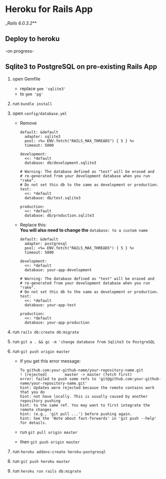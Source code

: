 # Heroku for Rails App
__Rails 6.0.3.2_**

Deploy to heroku
----------------
-on progress-

Sqlite3 to PostgreSQL on pre-existing Rails App
-----------------------------------------------

1. open Gemfile
    - replace `gem 'sqlite3'`
    - to `gem 'pg'`

2. run `bundle install`

3. open `config/database.yml`
    - Remove
        ```
        default: &default
          adapter: sqlite3
          pool: <%= ENV.fetch("RAILS_MAX_THREADS") { 5 } %>
          timeout: 5000

        development:
          <<: *default
          database: db/development.sqlite3

        # Warning: The database defined as "test" will be erased and
        # re-generated from your development database when you run "rake".
        # Do not set this db to the same as development or production.
        test:
          <<: *default
          database: db/test.sqlite3

        production:
          <<: *default
          database: db/production.sqlite3
        ```


    - Replace this:\
      **You will also need to change the** `database: to a custom name`
        ```
        default: &default
          adapter: postgresql
          pool: <%= ENV.fetch("RAILS_MAX_THREADS") { 5 } %>
          timeout: 5000

        development:
          <<: *default
          database: your-app-development

        # Warning: The database defined as "test" will be erased and
        # re-generated from your development database when you run "rake".
        # Do not set this db to the same as development or production.
        test:
          <<: *default
          database: your-app-test

        production:
          <<: *default
          database: your-app-production
        ```
  
  4. run `rails db:create db:migrate`
  
  5. run `git a . && gc -m 'change database from Sqlite3 to PostgreSQL`
  
  6. run `git push origin master`
  
     - if you get this error message:
     
         ```
         To github.com:your-github-name/your-repository-name.git
         ! [rejected]        master -> master (fetch first)
         error: failed to push some refs to 'git@github.com:your-github-name/your-repository-name.git'
         hint: Updates were rejected because the remote contains work that you do
         hint: not have locally. This is usually caused by another repository pushing
         hint: to the same ref. You may want to first integrate the remote changes
         hint: (e.g., 'git pull ...') before pushing again.
         hint: See the 'Note about fast-forwards' in 'git push --help' for details.
         ```
     - run `git pull origin master`
     - then `git push origin master`
     
   7. run `heroku addons:create heroku-postgresql`
   
   8. run `git push heroku master`
   
   9. run `heroku run rails db:migrate`
  
  
